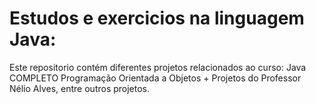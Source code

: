 # Estudos e exercicios na linguagem Java: 
Este repositorio contém diferentes projetos relacionados ao curso: 
Java COMPLETO Programação Orientada a Objetos + Projetos do
Professor Nélio Alves, entre outros projetos.
 
